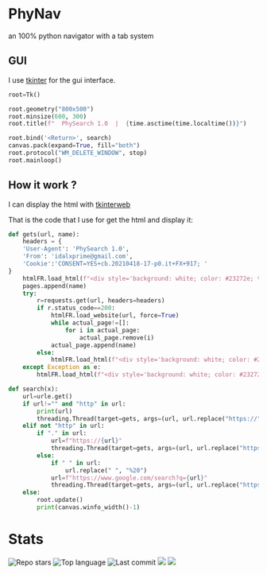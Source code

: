 # PhyNav

an 100% python navigator with a tab system


## GUI

I use [tkinter](https://docs.python.org/fr/3/library/tkinter.html) for the gui interface.

```python
root=Tk()

root.geometry("800x500")
root.minsize(600, 300)
root.title(f"  PhySearch 1.0  |  {time.asctime(time.localtime())}")

root.bind('<Return>', search)
canvas.pack(expand=True, fill="both")
root.protocol("WM_DELETE_WINDOW", stop)
root.mainloop()
```

## How it work ?

I can display the html with [tkinterweb](https://github.com/Andereoo/TkinterWeb)

That is the code that I use for get the html and display it:

```python
def gets(url, name):
    headers = {
    'User-Agent': 'PhySearch 1.0',
    'From': 'idalxprime@gmail.com',
    'Cookie':'CONSENT=YES+cb.20210418-17-p0.it+FX+917; '
}
    htmlFR.load_html(f"<div style='background: white; color: #23272e; text-align: center;'><br><h1>Waiting</h1><br><p>for <a href='{url}'>{url}</a></p></div>")
    pages.append(name)
    try:
        r=requests.get(url, headers=headers)
        if r.status_code==200:
            htmlFR.load_website(url, force=True)
            while actual_page!=[]:
                for i in actual_page:
                    actual_page.remove(i)
            actual_page.append(name)
        else:
            htmlFR.load_html(f"<div style='background: white; color: #23272e; text-align: center;'><br><h1>Error {r.status_code}</h1></div>")
    except Exception as e:
        htmlFR.load_html(f"<div style='background: white; color: #23272e; text-align: center;'><br><h1>Error: {e}</h1></div>")

def search(x):
    url=urle.get()
    if url!="" and "http" in url:
        print(url)
        threading.Thread(target=gets, args=(url, url.replace("https://", ""))).start()
    elif not "http" in url:
        if "." in url:
            url=f"https://{url}"
            threading.Thread(target=gets, args=(url, url.replace("https://", ""))).start()
        else:
            if " " in url:
                url.replace(" ", "%20")
            url=f"https://www.google.com/search?q={url}"
            threading.Thread(target=gets, args=(url, url.replace("https://www.google.com/search?q=", "").replace("%20", " "))).start()
    else:
        root.update()
        print(canvas.winfo_width()-1)
```
# Stats

<img alt="Repo stars" src="https://img.shields.io/github/stars/4lxprime/PhyNav">
<img alt="Top language" src="https://img.shields.io/github/languages/top/4lxprime/PhyNav">
<img alt="Last commit" src="https://img.shields.io/github/last-commit/4lxprime/PhyNav">
<img src="https://sonarcloud.io/api/project_badges/measure?project=4lxprime/PhyNav&metric=ncloc">
<img src="https://img.shields.io/github/downloads/4lxprime/PhyNav/total?color=%23daff00&style=flat-square">
